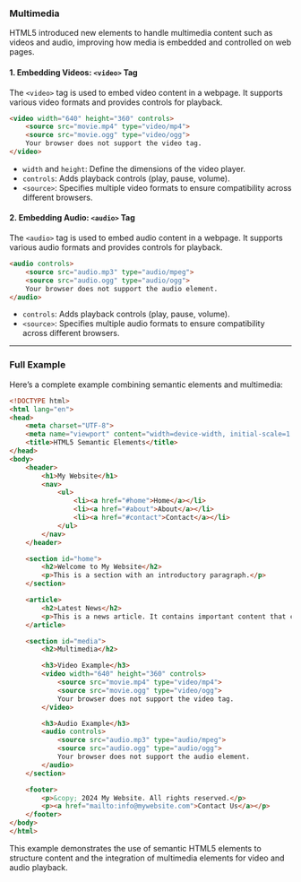 

### **Multimedia**

HTML5 introduced new elements to handle multimedia content such as videos and audio, improving how media is embedded and controlled on web pages.

#### **1. Embedding Videos: `<video>` Tag**
The `<video>` tag is used to embed video content in a webpage. It supports various video formats and provides controls for playback.

```html
<video width="640" height="360" controls>
    <source src="movie.mp4" type="video/mp4">
    <source src="movie.ogg" type="video/ogg">
    Your browser does not support the video tag.
</video>
```

- `width` and `height`: Define the dimensions of the video player.
- `controls`: Adds playback controls (play, pause, volume).
- `<source>`: Specifies multiple video formats to ensure compatibility across different browsers.

#### **2. Embedding Audio: `<audio>` Tag**
The `<audio>` tag is used to embed audio content in a webpage. It supports various audio formats and provides controls for playback.

```html
<audio controls>
    <source src="audio.mp3" type="audio/mpeg">
    <source src="audio.ogg" type="audio/ogg">
    Your browser does not support the audio element.
</audio>
```

- `controls`: Adds playback controls (play, pause, volume).
- `<source>`: Specifies multiple audio formats to ensure compatibility across different browsers.

---

### **Full Example**

Here’s a complete example combining semantic elements and multimedia:

```html
<!DOCTYPE html>
<html lang="en">
<head>
    <meta charset="UTF-8">
    <meta name="viewport" content="width=device-width, initial-scale=1.0">
    <title>HTML5 Semantic Elements</title>
</head>
<body>
    <header>
        <h1>My Website</h1>
        <nav>
            <ul>
                <li><a href="#home">Home</a></li>
                <li><a href="#about">About</a></li>
                <li><a href="#contact">Contact</a></li>
            </ul>
        </nav>
    </header>

    <section id="home">
        <h2>Welcome to My Website</h2>
        <p>This is a section with an introductory paragraph.</p>
    </section>

    <article>
        <h2>Latest News</h2>
        <p>This is a news article. It contains important content that can be read independently.</p>
    </article>

    <section id="media">
        <h2>Multimedia</h2>

        <h3>Video Example</h3>
        <video width="640" height="360" controls>
            <source src="movie.mp4" type="video/mp4">
            <source src="movie.ogg" type="video/ogg">
            Your browser does not support the video tag.
        </video>

        <h3>Audio Example</h3>
        <audio controls>
            <source src="audio.mp3" type="audio/mpeg">
            <source src="audio.ogg" type="audio/ogg">
            Your browser does not support the audio element.
        </audio>
    </section>

    <footer>
        <p>&copy; 2024 My Website. All rights reserved.</p>
        <p><a href="mailto:info@mywebsite.com">Contact Us</a></p>
    </footer>
</body>
</html>
```

This example demonstrates the use of semantic HTML5 elements to structure content and the integration of multimedia elements for video and audio playback.
```